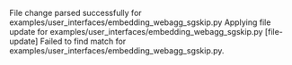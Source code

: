 File change parsed successfully for examples/user_interfaces/embedding_webagg_sgskip.py
Applying file update for examples/user_interfaces/embedding_webagg_sgskip.py
[file-update] Failed to find match for examples/user_interfaces/embedding_webagg_sgskip.py.
